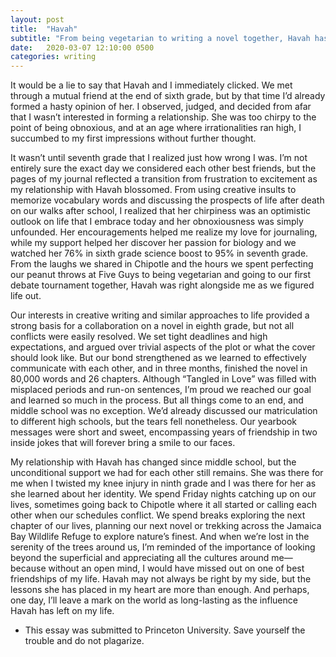 ```yaml
---
layout: post
title:  "Havah"
subtitle: "From being vegetarian to writing a novel together, Havah has taught me a lot about myself and the world around me."
date:   2020-03-07 12:10:00 0500
categories: writing
---
```

It would be a lie to say that Havah and I immediately clicked. We met through a mutual friend at the end of sixth grade, but by that time I’d already formed a hasty opinion of her. I observed, judged, and decided from afar that I wasn’t interested in forming a relationship. She was too chirpy to the point of being obnoxious, and at an age where irrationalities ran high, I succumbed to my first impressions without further thought.  

It wasn’t until seventh grade that I realized just how wrong I was. I’m not entirely sure the exact day we considered each other best friends, but the pages of my journal reflected a transition from frustration to excitement as my relationship with Havah blossomed. From using creative insults to memorize vocabulary words and discussing the prospects of life after death on our walks after school, I realized that her chirpiness was an optimistic outlook on life that I embrace today and her obnoxiousness was simply unfounded. Her encouragements helped me realize my love for journaling, while my support helped her discover her passion for biology and we watched her 76% in sixth grade science boost to 95% in seventh grade. From the laughs we shared in Chipotle and the hours we spent perfecting our peanut throws at Five Guys to being vegetarian and going to our first debate tournament together, Havah was right alongside me as we figured life out. 

Our interests in creative writing and similar approaches to life provided a strong basis for a collaboration on a novel in eighth grade, but not all conflicts were easily resolved. We set tight deadlines and high expectations, and argued over trivial aspects of the plot or what the cover should look like. But our bond strengthened as we learned to effectively communicate with each other, and in three months, finished the novel in 80,000 words and 26 chapters. Although “Tangled in Love” was filled with misplaced periods and run-on sentences, I’m proud we reached our goal and learned so much in the process. But all things come to an end, and middle school was no exception. We’d already discussed our matriculation to different high schools, but the tears fell nonetheless. Our yearbook messages were short and sweet, encompassing years of friendship in two inside jokes that will forever bring a smile to our faces.

My relationship with Havah has changed since middle school, but the unconditional support we had for each other still remains. She was there for me when I twisted my knee injury in ninth grade and I was there for her as she learned about her identity. We spend Friday nights catching up on our lives, sometimes going back to Chipotle where it all started or calling each other when our schedules conflict. We spend breaks exploring the next chapter of our lives, planning our next novel or trekking across the Jamaica Bay Wildlife Refuge to explore nature’s finest. And when we’re lost in the serenity of the trees around us, I’m reminded of the importance of looking beyond the superficial and appreciating all the cultures around me—because without an open mind, I would have missed out on one of best friendships of my life. Havah may not always be right by my side, but the lessons she has placed in my heart are more than enough. And perhaps, one day, I’ll leave a mark on the world as long-lasting as the influence Havah has left on my life. 

* This essay was submitted to Princeton University. Save yourself the trouble and do not plagarize. 

